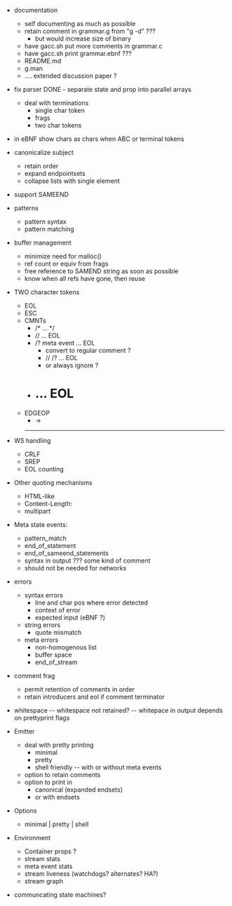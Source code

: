 - documentation
	- self documenting as much as possible
	- retain comment in grammar.g from "g -d"  ???
		- but would increase size of binary
	- have gacc.sh put more comments in grammar.c
	- have gacc.sh print grammar.ebnf ???
	- README.md
	- g.man
	- .... extended discussion paper ?
- fix parser 
	DONE - separate state and prop into parallel arrays
	- deal with terminations
		- single char token
		- frags
		- two char tokens
- in eBNF show chars as chars when ABC or terminal tokens
- canonicalize subject
	- retain order
	- expand  endpointsets
	- collapse lists with single element
- support SAMEEND
- patterns
	- pattern syntax
	- pattern matching
- buffer management
	- minimize need for malloc()
	- ref count or equiv from frags
	- free reference to  SAMEND string as soon as possible
	- know when all refs have gone, then reuse
- TWO character tokens
	- EOL
	- ESC
	- CMNTs
		- /* ... */
		- // ... EOL
		- /? meta event ... EOL
			- convert to regular comment ?
			-  // /? ... EOL
			- or always ignore ?
		- # ... EOL
	- EDGEOP
		- ->
		- --
- WS handling 
	- CRLF
	- SREP
	- EOL counting
- Other quoting mechanisms
	- HTML-like
	- Content-Length:
	- multipart
- Meta state events:
	- pattern_match
	- end_of_statement
	- end_of_sameend_statements
	- syntax in output ???  some kind of comment
	- should not be needed for <g g> networks
- errors
	- syntax errors
		- line and char pos where error detected
		- context of error
		- expected input (eBNF ?)
	- string errors
		- quote mismatch
	- meta errors
		- non-homogenous list
		- buffer space
		- end_of_stream
- comment frag
	- permit retention of comments in order
	- retain introducers and eol if comment terminator
- whitespace
		-- whitespace not retained?
		-- whitepace in output depends on prettyprint flags
- Emitter
	- deal with pretty printing
		- minimal
		- pretty
		- shell friendly
			-- with or without meta events
	- option to retain comments
	- option to print in
		- canonical (expanded endsets)
		- or with endsets
- Options
	- minimal | pretty | shell

- Environment
	- Container props ?
	- stream stats
	- meta event stats
	- stream liveness (watchdogs? alternates? HA?)
	- stream graph

- communcating state machines?
